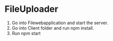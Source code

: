 # FileUploader

1. Go into Filewebapplication and start the server. 
2. Go into Client folder and run npm install.
3. Run npm start
